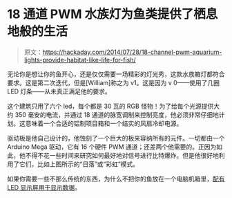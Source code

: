 # 18 通道 PWM 水族灯为鱼类提供了栖息地般的生活

> 原文：<https://hackaday.com/2014/07/28/18-channel-pwm-aquarium-lights-provide-habitat-like-life-for-fish/>

无论你是想让你的鱼开心，还是仅仅需要一场精彩的灯光秀，这款水族箱灯都符合要求。这是第二次迭代，但是[William]称之为 v1。这是因为 v 0——使用了几圈 LED 灯条——从未真正满足他的要求。

这个建筑只用了六个 led，每个都是 30 瓦的 RGB 怪物！为了给每个光源提供大约 350 毫安的电流，并通过 18 通道的脉宽调制来控制亮度，他必须非常仔细地计划。这意味着一个合适的铝制项目箱和一个结实的风扇冷却电源。

驱动板是他自己设计的，他蚀刻了一个巨大的板来容纳所有的元件。一切都由一个 Arduino Mega 驱动，它有 16 个硬件 PWM 通道；还差两个他需要的。正因为如此，他不得不花一些时间来研究如何最好地对信号进行比特爆炸。但是他很好地利用了它们，比如上图所示的“日落”或“彩虹”模式。

如果你需要一些不那么传统的东西，为什么不把你的鱼放在一个电脑机箱里，[配有 LED 显示屏用于显示数据](http://hackaday.com/2013/11/15/automated-aquarium-is-kitchen-sinky/)。